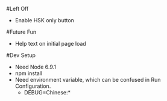 #Left Off
* Enable HSK only button

#Future Fun
* Help text on initial page load

#Dev Setup
* Need Node 6.9.1
* npm install
* Need environment variable, which can be confused in Run Configuration.
  * DEBUG=Chinese:*
